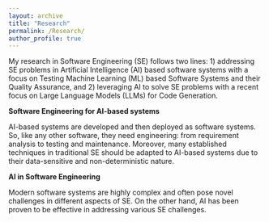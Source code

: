 ```yaml
---
layout: archive
title: "Research"
permalink: /Research/
author_profile: true
---
```


My research in Software Engineering (SE) follows two lines: 1) addressing SE problems in Artificial Intelligence (AI) based software systems with a focus on Testing Machine Learning (ML) based Software Systems and their Quality Assurance, and 2) leveraging AI to solve SE problems with a recent focus on Large Language Models (LLMs) for Code Generation.

**Software Engineering for AI-based systems**

AI-based systems are developed and then deployed as software systems. So, like any other software, they need engineering: from requirement analysis to testing and maintenance. Moreover, many established techniques in traditional SE should be adapted to AI-based systems due to their data-sensitive and non-deterministic nature.

**AI in Software Engineering**

Modern software systems are highly complex and often pose novel challenges in different aspects of SE. On the other hand, AI has been proven to be effective in addressing various SE challenges.

